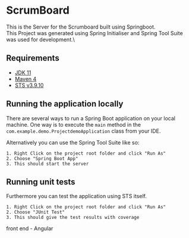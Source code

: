 # ScrumBoard

This is the Server for the Scrumboard built using Springboot. \
This Project was generated using Spring Initialiser and Spring Tool Suite was used for development.\

## Requirements

- [JDK 11](https://www.oracle.com/java/technologies/downloads/#java11)
- [Maven 4](https://maven.apache.org)
- [STS v3.9.10](https://download.springsource.com/release/TOOLS/update/3.9.10.RELEASE/e4.13/springsource-tool-suite-3.9.10.RELEASE-e4.13.0-updatesite.zip)


## Running the application locally

There are several ways to run a Spring Boot application on your local machine. One way is to execute the `main` method in the `com.example.demo.ProjectdemoApplication` class from your IDE.

Alternatively you can use the Spring Tool Suite like so:

```shell
1. Right Click on the project root folder and click "Run As"
2. Choose "Spring Boot App"
3. This should start the server
```

## Running unit tests

Furthermore you can test the application using STS itself.
```shell
1. Right Click on the project root folder and click "Run As"
2. Choose "JUnit Test"
3. This should give the test results with coverage
```

front end - Angular 
